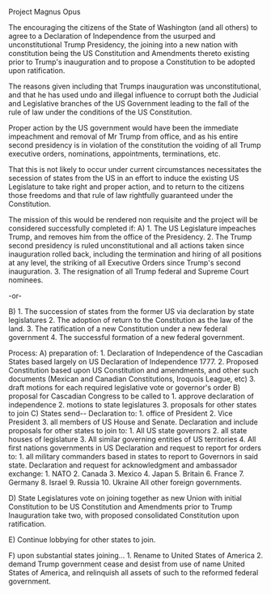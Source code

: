 Project Magnus Opus

The encouraging the citizens of the State of Washington (and all others) to agree to a Declaration of Independence from the usurped and unconstitutional Trump Presidency, the joining into a new nation with constitution being the US Constitution and Amendments thereto existing prior to Trump's inauguration and to propose a Constitution to be adopted upon ratification.

The reasons given including that Trumps inauguration was unconstitutional, and that he has used undo  and illegal influence to corrupt both the Judicial and Legislative branches of the US Government leading to the fall of the rule of law under the conditions of the US Constitution.

Proper action by the US government would have been the immediate impeachment and removal of Mr Trump from office, and as his entire second presidency is in violation of the constitution the voiding of all Trump executive orders, nominations, appointments, terminations, etc.

That this is not likely to occur under current circumstances necessitates the secession of states from the US in an effort to induce the existing US Legislature to take right and proper action, and to return to the citizens those freedoms and that rule of law rightfully guaranteed under the Constitution.

The mission of this would be rendered non requisite and the project will be considered successfully completed if:
A)
	1. The US Legislature impeaches Trump, and removes him from the office of the Presidency.
	2. The Trump second presidency is ruled unconstitutional and all actions taken since inauguration rolled back, including the termination and hiring of all positions at any level, the striking of all Executive Orders since Trump's second inauguration.
	3. The resignation of all Trump federal and Supreme Court nominees.
	
-or-

B)
	1. The succession of states from the former US via declaration by state legislatures
	2. The adoption of return to the Constitution as the law of the land.
	3. The ratification of a new Constitution under a new federal government
	4. The successful formation of a new federal government.
	
Process:
A) preparation of:
	1. Declaration of Independence of the Cascadian States based largely on US Declaration of Independence 1777.
	2. Proposed Constitution based upon US Constitution and amendments, and other such documents (Mexican and Canadian Constitutions, Iroquois League, etc)
	3. draft motions for each required legislative vote or governor's order
B) proposal for Cascadian Congress to be called to 
	1. approve declaration of independence
	2. motions to state legislatures
	3. proposals for other states to join
C) States send-- 
	Declaration to:
	1. office of President
	2. Vice President
	3. all members of US House and Senate.
	Declaration and include proposals for other states to join to:
	1. All US state governors
	2. all state houses of legislature
	3. All similar governing entities of US territories
	4. All first nations governments in US
	Declaration and request to report for orders to:
	1. all military commanders based in states to report to Governors in said state.
	Declaration and request for acknowledgment and ambassador exchange:
	1. NATO
	2. Canada
	3. Mexico
	4. Japan
	5. Britain
	6. France
	7. Germany
	8. Israel
	9. Russia
	10. Ukraine
	 All other foreign governments.
	
	
D) State Legislatures vote on joining together as new  Union with initial Constitution to be US Constitution and Amendments prior to Trump Inauguration take two, with proposed consolidated Constitution upon ratification.
	
E) Continue lobbying for other states to join.

F) upon substantial states joining...
	1. Rename to United States of America
	2. demand Trump government cease and desist from use of name United States of America, and relinquish all assets of such to the reformed federal government.

